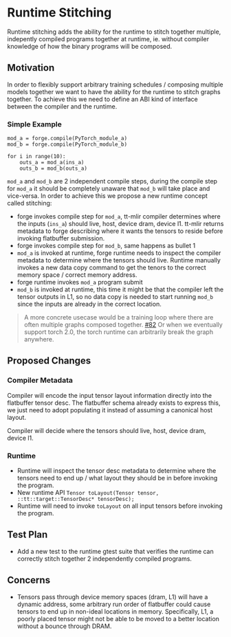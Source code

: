 # Runtime Stitching

Runtime stitching adds the ability for the runtime to stitch together multiple,
indepently compiled programs together at runtime, ie. without compiler knowledge of
how the binary programs will be composed.

## Motivation

In order to flexibly support arbitrary training schedules / composing multiple
models together we want to have the ability for the runtime to stitch
graphs together.  To achieve this we need to define an ABI kind of interface
between the compiler and the runtime.

### Simple Example
```
mod_a = forge.compile(PyTorch_module_a)
mod_b = forge.compile(PyTorch_module_b)

for i in range(10):
    outs_a = mod_a(ins_a)
    outs_b = mod_b(outs_a)
```


`mod_a` and `mod_b` are 2 independent compile steps, during the compile step for
`mod_a` it should be completely unaware that `mod_b` will take place and vice-versa.
In order to achieve this we propose a new runtime concept called stitching:

- forge invokes compile step for `mod_a`, tt-mlir compiler determines where the
  inputs (`ins_a`) should live, host, device dram, device l1. tt-mlir returns
  metadata to forge describing where it wants the tensors to reside before invoking
  flatbuffer submission.
- forge invokes compile step for `mod_b`, same happens as bullet 1
- `mod_a` is invoked at runtime, forge runtime needs to inspect the compiler metadata
  to determine where the tensors should live.  Runtime manually invokes a new data
  copy command to get the tenors to the correct memory space / correct memory address.
- forge runtime invokes `mod_a` program submit
- `mod_b` is invoked at runtime, this time it might be that the compiler left
  the tensor outputs in L1, so no data copy is needed to start running `mod_b`
  since the inputs are already in the correct location.

> A more concrete usecase would be a training loop where there are often
> multiple graphs composed together.
> [#82](https://github.com/tenstorrent/tt-mlir/issues/82)
> Or when we eventually support torch 2.0, the torch runtime can arbitrarily
> break the graph anywhere.

## Proposed Changes

### Compiler Metadata

Compiler will encode the input tensor layout information directly into the
flatbuffer tensor desc.  The flatbuffer schema already exists to express this,
we just need to adopt populating it instead of assuming a canonical host layout.

Compiler will decide where the tensors should live, host, device dram, device l1.

### Runtime

- Runtime will inspect the tensor desc metadata to determine where the tensors
  need to end up / what layout they should be in before invoking the program.
- New runtime API `Tensor toLayout(Tensor tensor, ::tt::target::TensorDesc*
  tensorDesc);`
- Runtime will need to invoke `toLayout` on all input tensors before invoking
  the program.

## Test Plan

- Add a new test to the runtime gtest suite that verifies the runtime can
  correctly stitch together 2 independently compiled programs.

## Concerns

- Tensors pass through device memory spaces (dram, L1) will have a dynamic
  address, some arbitrary run order of flatbuffer could cause tensors to end up
  in non-ideal locations in memory.  Specifically, L1, a poorly placed tensor
  might not be able to be moved to a better location without a bounce through
  DRAM.
